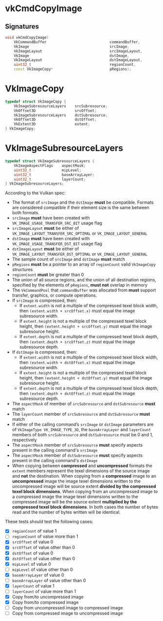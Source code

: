 # vkCmdCopyImage

## Signatures
```c++
void vkCmdCopyImage(
    VkCommandBuffer                             commandBuffer,
    VkImage                                     srcImage,
    VkImageLayout                               srcImageLayout,
    VkImage                                     dstImage,
    VkImageLayout                               dstImageLayout,
    uint32_t                                    regionCount,
    const VkImageCopy*                          pRegions);
```

# VkImageCopy
```c++
typedef struct VkImageCopy {
    VkImageSubresourceLayers    srcSubresource;
    VkOffset3D                  srcOffset;
    VkImageSubresourceLayers    dstSubresource;
    VkOffset3D                  dstOffset;
    VkExtent3D                  extent;
} VkImageCopy;
```

# VkImageSubresourceLayers
```c++
typedef struct VkImageSubresourceLayers {
    VkImageAspectFlags    aspectMask;
    uint32_t              mipLevel;
    uint32_t              baseArrayLayer;
    uint32_t              layerCount;
} VkImageSubresourceLayers;
```

According to the Vulkan spec:
- The format of `srcImage` and the `dstImage` **must** be compatible. Formats
  are considered compatible if their element size is the same between both
  formats.
- `srcImage` **must** have been created with `VK_IMAGE_USAGE_TRANSFER_SRC_BIT`
  usage flag
- `srcImageLayout` **must** be either of `VK_IMAGE_LAYOUT_TRANSFER_SRC_OPTIMAL`
  or `VK_IMAGE_LAYOUT_GENERAL`
- `dstImage` **must** have been created with `VK_IMAGE_USAGE_TRANSFER_DST_BIT`
  usage flag
- `dstImageLayout` **must** be either of `VK_IMAGE_LAYOUT_TRANSFER_DST_OPTIMAL`
  or `VK_IMAGE_LAYOUT_GENERAL`
- The sample count of `srcImage` and `dstImage` **must** match
- `pRegions` **must** be a pointer to an array of `regionCount` valid
  `VkImageCopy` structures
- `regionCount` **must** be greater than 0
- The union of all source regions, and the union of all destination regions,
  specified by the elements of `pRegions`, **must not** overlap in memory
- The `VkCommandPool` that `commandBuffer` was allocated from **must** support
  transfer, graphics, or compute operations.
- If `srcImage` is compressed, then:
  - If `extent.width` is not a multiple of the compressed texel block width,
  then `(extent.width + srcOffset.x)` must equal the image subresource width.
  - If `extent.height` is not a multiple of the compressed texel block height,
  then `(extent.height + srcOffset.y)` must equal the image subresource height.
  - If `extent.depth` is not a multiple of the compressed texel block depth,
  then `(extent.depth + srcOffset.z)` must equal the image subresource depth.
- If `dstImage` is compressed, then:
  - If `extent.width` is not a multiple of the compressed texel block width,
  then `(extent.width + dstOffset.x)` must equal the image subresource width.
  - If `extent.height` is not a multiple of the compressed texel block height,
  then `(extent.height + dstOffset.y)` must equal the image subresource height.
  - If `extent.depth` is not a multiple of the compressed texel block depth,
  then `(extent.depth + dstOffset.z)` must equal the image subresource depth.
- The `aspectMask` of member of `srcSubresource` and `dstSubresource` **must**
  match
- The `layerCount` member of `srcSubresource` and `dstSubresource` **must**
  match
- If either of the calling command’s `srcImage` or `dstImage` parameters are of
  `VkImageType VK_IMAGE_TYPE_3D`, the `baseArrayLayer` and `layerCount` members
  of both `srcSubresource` and `dstSubresource` must be 0 and 1, respectively
- The `aspectMask` member of `srcSubresource` **must** specify aspects present
  in the calling command's `srcImage`
- The `aspectMask` member of `dstSubresource` **must** specify aspects present
  in the calling command's `dstImage`
- When copying between **compressed** and **uncompressed** formats the `extent`
  members represent the texel dimensions of the source image and **not** the
  destination.  When copying from a **compressed** image to an **uncompressed**
  image the image texel dimensions written to the uncompressed image will be
  source extent **divided by the compressed texel block dimensions**. When
  copying from an uncompressed image to a compressed image the image texel
  dimensions written to the compressed image will be the source extent
  **multiplied by the compressed texel block dimensions**. In both cases the
  number of bytes read and the number of bytes written will be identical.

These tests should test the following cases:
- [x] `regionCount` of value 1
- [ ] `regionCount` of value more than 1
- [x] `srcOffset` of value 0
- [x] `srcOffset` of value other than 0
- [x] `dstOffset` of value 0
- [x] `dstOffset` of value other than 0
- [x] `mipLevel` of value 0
- [ ] `mipLevel` of value other than 0
- [x] `baseArrayLayer` of value 0
- [ ] `baseArrayLayer` of value other than 0
- [x] `layerCount` of value 1
- [ ] `layerCount` of value more than 1
- [x] Copy from/to uncompressed image
- [x] Copy from/to compressed image
- [ ] Copy from uncompressed image to compressed image
- [ ] Copy from compressed image to uncompressed image
